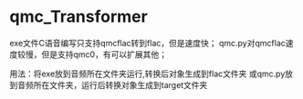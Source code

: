 # qmc_Transformer

exe文件C语音编写只支持qmcflac转到flac，但是速度快；
qmc.py对qmcflac速度较慢，但是支持qmc0，有可以扩展其他；

用法：将exe放到音频所在文件夹运行,转换后对象生成到flac文件夹
或qmc.py放到音频所在文件夹，运行后转换对象生成到target文件夹

